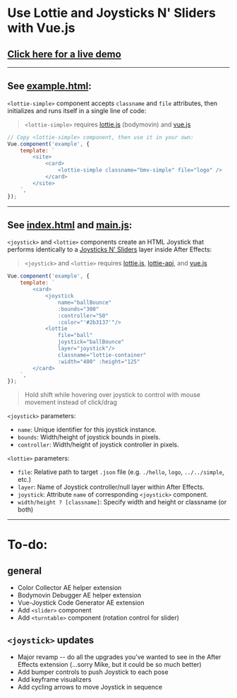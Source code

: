 # Use Lottie and Joysticks N' Sliders with Vue.js

## [Click here for a live demo](www.willthis.work)

---

## See [example.html](https://github.com/Inventsable/Vue-Lottie-JoysticksNSliders/blob/master/example.html):

`<lottie-simple>` component accepts `classname` and `file` attributes, then initializes and runs itself in a single line of code:

> `<lottie-simple>` requires [lottie.js](https://github.com/airbnb/lottie-web) (bodymovin) and [vue.js](https://vuejs.org/)

```javascript
// Copy <lottie-simple> component, then use it in your own:
Vue.component('example', {
    template: `
        <site>
            <card>
                <lottie-simple classname="bmv-simple" file="logo" />
            </card>
        </site>
    `,
});
```

---

## See [index.html](https://github.com/Inventsable/Vue-Lottie-JoysticksNSliders/blob/master/index.html) and [main.js](https://github.com/Inventsable/Vue-Lottie-JoysticksNSliders/blob/master/main.js):

`<joystick>` and `<lottie>` components create an HTML Joystick that performs identically to a [Joysticks N' Sliders](https://aescripts.com/joysticks-n-sliders/) layer inside After Effects:

> `<joystick>` and `<lottie>` requires [lottie.js](https://github.com/airbnb/lottie-web), [lottie-api](https://github.com/bodymovin/lottie-api), and [vue.js](https://vuejs.org/)

```javascript
Vue.component('example', {
    template: `
        <card>
            <joystick
                name="ballBounce"
                :bounds="300" 
                :controller="50" 
                :color="'#2b3137'"/>
            <lottie 
                file="ball" 
                joystick="ballBounce"
                layer="joystick"/>
                classname="lottie-container"
                :width="400" :height="125" 
        </card>
    `,
});
```

> Hold shift while hovering over joystick to control with mouse movement instead of click/drag

`<joystick>` parameters:

* `name`: Unique identifier for this joystick instance.
* `bounds`: Width/height of joystick bounds in pixels.
* `controller`: Width/height of joystick controller in pixels.

`<lottie>` parameters:

* `file`: Relative path to target `.json` file (e.g. `./hello`, `logo`, `../../simple`, etc.)
* `layer`: Name of Joystick controller/null layer within After Effects.
* `joystick`: Attribute `name` of corresponding `<joystick>` component.
* `width/height ? [classname]`: Specify width and height or classname (or both)

---

# To-do:

## general

* Color Collector AE helper extension
* Bodymovin Debugger AE helper extension
* Vue-Joystick Code Generator AE extension
* Add `<slider>` component
* Add `<turntable>` component (rotation control for slider)

## `<joystick>` updates

* Major revamp -- do all the upgrades you've wanted to see in the After Effects extension (...sorry Mike, but it could be so much better)
* Add bumper controls to push Joystick to each pose
* Add keyframe visualizers
* Add cycling arrows to move Joystick in sequence